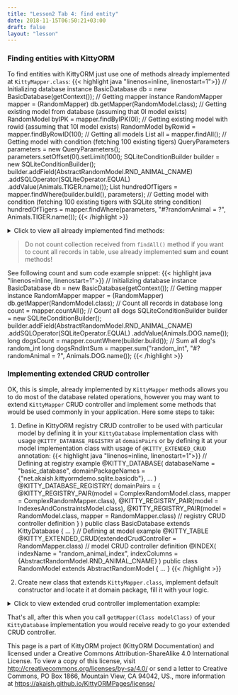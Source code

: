 ```yaml
---
title: "Lesson2 Tab 4: find entity"
date: 2018-11-15T06:50:21+03:00
draft: false
layout: "lesson"
---
```

### Finding entities with KittyORM
To find entities with KittyORM just use one of methods already implemented at `KittyMapper.class`:
{{< highlight java "linenos=inline, linenostart=1">}}
// Initializing database instance
BasicDatabase db = new BasicDatabase(getContext());
// Getting mapper instance
RandomMapper mapper = (RandomMapper) db.getMapper(RandomModel.class);
// Getting existing model from database (assuming that 0l model exists)
RandomModel byIPK = mapper.findByIPK(0l);
// Getting existing model with rowid (assuming that 10l model exists)
RandomModel byRowid = mapper.findByRowID(10l);
// Getting all models
List<RandomModel> all = mapper.findAll();
// Getting model with condition (fetching 100 existing tigers)
QueryParameters parameters = new QueryParameters();
parameters.setOffset(0l).setLimit(100l);
SQLiteConditionBuilder builder = new SQLiteConditionBuilder();
builder.addField(AbstractRandomModel.RND_ANIMAL_CNAME)
       .addSQLOperator(SQLiteOperator.EQUAL)
       .addValue(Animals.TIGER.name());
List<RandomModel> hundredOfTigers = mapper.findWhere(builder.build(), parameters);
// Getting model with condition (fetching 100 existing tigers with SQLite string condition)
hundredOfTigers = mapper.findWhere(parameters, "#?randomAnimal = ?", Animals.TIGER.name());
{{< /highlight >}}

<details> 
  <summary>Click to view all already implemented find methods: </summary>

Method name | Method description
--- | --- 
`findWhere(SQLiteCondition where, QueryParameters qParams)` | Returns list of models associated with records in backed database table that suits provided clause and query parameters.
`findWhere(QueryParameters qParams, String where, Object... conditionValues)` | Returns list of models associated with records in backed database table that suits provided clause and query parameters.
`findWhere(SQLiteCondition where)` | Returns list of models associated with records in backed database table that suits provided clause.
`findWhere(String where, Object... conditionValues)` | Returns list of models associated with records in backed database table that suits provided clause.
`findAll(QueryParameters qParams)`  | Returns list of all models associated with records in backed database table with usage of passed qParams.
`findAll()` | Returns list of all models associated with records in backed database table.
`findByRowID(Long rowid)` | Returns model filled with data from database or null if no record with provided rowid found.
`findByPK(KittyPrimaryKey primaryKey)` | Returns model filled with data from database or null if no record with provided PK found.
`findByIPK(Long ipk)` | Returns model filled with data from database or null if no record with provided IPK found.
`findFirst(SQLiteCondition where)` | Returns first record in KittyModel wrapper in database table that suits provided condition.
`findFirst()` | Returns first record in KittyModel wrapper in database table.
`findLast(SQLiteCondition where)` | Returns last record in KittyModel wrapper in database table that suits provided condition.
`findLast()` | Returns last record in KittyModel wrapper in database table.

</details>

> Do not count collection received from `findAll()` method if you want to count all records in table, use already implemented **sum** and **count** methods!

See following count and sum code example snippet:
{{< highlight java "linenos=inline, linenostart=1">}}
// Initializing database instance
BasicDatabase db = new BasicDatabase(getContext());
// Getting mapper instance
RandomMapper mapper = (RandomMapper) db.getMapper(RandomModel.class);
// Count all records in database
long count = mapper.countAll();
// Count all dogs
SQLiteConditionBuilder builder = new SQLiteConditionBuilder();
builder.addField(AbstractRandomModel.RND_ANIMAL_CNAME)
       .addSQLOperator(SQLiteOperator.EQUAL)
       .addValue(Animals.DOG.name());
long dogsCount = mapper.countWhere(builder.build());
// Sum all dog's random_int
long dogsRndIntSum = mapper.sum("random_int", "#?randomAnimal = ?", Animals.DOG.name());
{{< /highlight >}}

### Implementing extended CRUD controller
OK, this is simple, already implemented by `KittyMapper` methods allows you to do most of the database related operations, however you may want to extend `KittyMapper` CRUD controller and implement some methods that would be used commonly in your application. Here some steps to take:

1. Define in KittyORM registry CRUD controller to be used with particular model by defining it in your `KittyDatabase` implementation class with usage `@KITTY_DATABASE_REGISTRY` at `domainPairs` or by defining it at your model implementation class with usage of `@KITTY_EXTENDED_CRUD` annotation:
{{< highlight java "linenos=inline, linenostart=1">}}
// Defining at registry example
@KITTY_DATABASE(
        databaseName = "basic_database",
        domainPackageNames = {"net.akaish.kittyormdemo.sqlite.basicdb"},
        ...
)
@KITTY_DATABASE_REGISTRY(
        domainPairs = {
                @KITTY_REGISTRY_PAIR(model = ComplexRandomModel.class, mapper = ComplexRandomMapper.class),
                @KITTY_REGISTRY_PAIR(model = IndexesAndConstraintsModel.class),
                @KITTY_REGISTRY_PAIR(model = RandomModel.class, mapper = RandomMapper.class) // registry CRUD controller definition
        }
)
public class BasicDatabase extends KittyDatabase {
    ...
}
// Defining at model example
@KITTY_TABLE
@KITTY_EXTENDED_CRUD(extendedCrudController = RandomMapper.class) // model CRUD controller definition
@INDEX(
        indexName = "random_animal_index",
        indexColumns = {AbstractRandomModel.RND_ANIMAL_CNAME}
)
public class RandomModel extends AbstractRandomModel {
    ...
}
{{< /highlight >}}

2. Create new class that extends `KittyMapper.class`, implement default constructor and locate it at domain package, fill it with your logic.
<details> 
  <summary>Click to view extended crud controller implementation example: </summary>
{{< highlight java "linenos=inline, linenostart=1">}}
public class RandomMapper extends KittyMapper {

    public <M extends KittyModel> RandomMapper(KittyTableConfiguration tableConfiguration,
                                              M blankModelInstance,
                                              String databasePassword) {
        super(tableConfiguration, blankModelInstance, databasePassword);
    }

    protected SQLiteCondition getAnimalCondition(Animals animal) {
        return new SQLiteConditionBuilder()
                .addField(RND_ANIMAL_CNAME)
                .addSQLOperator(SQLiteOperator.EQUAL)
                .addObjectValue(animal)
                .build();
    }

    public long deleteByRandomIntegerRange(int start, int end) {
        SQLiteCondition condition = new SQLiteConditionBuilder()
                .addField("random_int")
                .addSQLOperator(GREATER_OR_EQUAL)
                .addValue(start)
                .addSQLOperator(AND)
                .addField("random_int")
                .addSQLOperator(LESS_OR_EQUAL)
                .addValue(end)
                .build();
        return deleteByWhere(condition);
    }

    public long deleteByAnimal(Animals animal) {
        return deleteByWhere(getAnimalCondition(animal));
    }

    public List<RandomModel> findByAnimal(Animals animal, long offset, long limit, boolean groupingOn) {
        SQLiteCondition condition = getAnimalCondition(animal);
        QueryParameters qparam = new QueryParameters();
        qparam.setLimit(limit).setOffset(offset);
        if(groupingOn)
            qparam.setGroupByColumns(RND_ANIMAL_CNAME);
        else
            qparam.setGroupByColumns(KittyConstants.ROWID);
        return findWhere(condition, qparam);
    }

    public List<RandomModel> findByIdRange(long fromId, long toId, boolean inclusive, Long offset, Long limit) {
        SQLiteCondition condition = new SQLiteConditionBuilder()
                .addField("id")
                .addSQLOperator(inclusive ? GREATER_OR_EQUAL : GREATER_THAN)
                .addValue(fromId)
                .addSQLOperator(AND)
                .addField("id")
                .addSQLOperator(inclusive ? LESS_OR_EQUAL : LESS_THAN)
                .addValue(toId)
                .build();
        QueryParameters qparam = new QueryParameters();
        qparam.setLimit(limit).setOffset(offset).setGroupByColumns(KittyConstants.ROWID);
        return findWhere(condition, qparam);
    }

    public List<RandomModel> findAllRandomModels(Long offset, Long limit) {
        QueryParameters qparam = new QueryParameters();
        qparam.setLimit(limit).setOffset(offset).setGroupByColumns(KittyConstants.ROWID);
        return findAll(qparam);
    }

}
{{< /highlight >}} 

</details>

That's all, after this when you call `getMapper(Class modelClass)` of your `KittyDatabase` implementation you would receive ready to go your extended CRUD controller.

This page is a part of KittyORM project (KittyORM Documentation) and licensed under a Creative Commons Attribution-ShareAlike 4.0 International License. To view a copy of this license, visit http://creativecommons.org/licenses/by-sa/4.0/ or send a letter to Creative Commons, PO Box 1866, Mountain View, CA 94042, US., more information at https://akaish.github.io/KittyORMPages/license/
